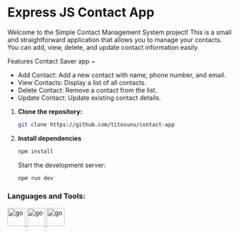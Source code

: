 # Express JS Contact App

Welcome to the Simple Contact Management System project! This is a small and straightforward application that allows you to manage your contacts. You can add, view, delete, and update contact information easily.

Features Contact Saver app ~
- Add Contact: Add a new contact with name, phone number, and email.
- View Contacts: Display a list of all contacts.
- Delete Contact: Remove a contact from the list.
- Update Contact: Update existing contact details.


1. **Clone the repository:**

   ```sh
   git clone https://github.com/titosunu/contact-app
   ```

2. **Install dependencies**
   
   ```sh
   npm install
   ```
   Start the development server:
   ```sh
   npm run dev
   ```

<h3 align="left">Languages and Tools:</h3>
<p align="left">
  <a href="https://nodejs.org/en" target="_blank" rel="noreferrer"> 
    <img src="https://ih1.redbubble.net/image.367014180.4385/tst,small,845x845-pad,1000x1000,f8f8f8.u3.jpg" alt="go" width="40" height="40"/> 
  </a>
  <a href="https://expressjs.com/" target="_blank" rel="noreferrer"> 
    <img src="https://encrypted-tbn0.gstatic.com/images?q=tbn:ANd9GcSFRztssUmVkQcDl8a8Jd4u8mZxOjX5jydMQA&s" alt="go" width="40" height="40"/> 
  </a>
  <a href="https://getbootstrap.com/" target="_blank" rel="noreferrer"> 
    <img src="https://d3mxt5v3yxgcsr.cloudfront.net/courses/17101/course_17101_image.jpg" alt="go" width="40" height="40"/> 
  </a>
</p>
